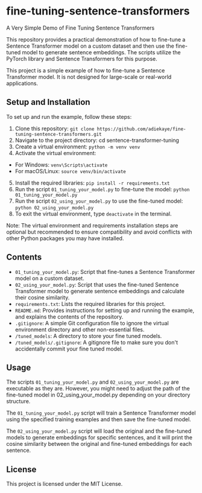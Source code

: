 # fine-tuning-sentence-transformers
A Very Simple Demo of Fine Tuning Sentence Transformers

This repository provides a practical demonstration of how to fine-tune a Sentence Transformer model on a custom dataset and then use the fine-tuned model to generate sentence embeddings. The scripts utilize the PyTorch library and Sentence Transformers for this purpose.

This project is a simple example of how to fine-tune a Sentence Transformer model. It is not designed for large-scale or real-world applications.

## Setup and Installation
To set up and run the example, follow these steps:

1. Clone this repository: `git clone https://github.com/adiekaye/fine-tuning-sentence-transformers.git`
2. Navigate to the project directory: cd sentence-transformer-tuning
3. Create a virtual environment: `python -m venv venv`
4. Activate the virtual environment:
- For Windows: `venv\Scripts\activate`
- For macOS/Linux: `source venv/bin/activate`
5. Install the required libraries: `pip install -r requirements.txt`
6. Run the script `01_tuning_your_model.py` to fine-tune the model: `python 01_tuning_your_model.py`
7. Run the script `02_using_your_model.py` to use the fine-tuned model: `python 02_using_your_model.py`
8. To exit the virtual environment, type `deactivate` in the terminal.

Note: The virtual environment and requirements installation steps are optional but recommended to ensure compatibility and avoid conflicts with other Python packages you may have installed.

## Contents
- `01_tuning_your_model.py`: Script that fine-tunes a Sentence Transformer model on a custom dataset.
- `02_using_your_model.py`: Script that uses the fine-tuned Sentence Transformer model to generate sentence embeddings and calculate their cosine similarity.
- `requirements.txt`: Lists the required libraries for this project.
- `README.md`: Provides instructions for setting up and running the example, and explains the contents of the repository.
- `.gitignore`: A simple Git configuration file to ignore the virtual environment directory and other non-essential files.
- `/tuned_models`: A directory to store your fine tuned models.
- `/tuned_models/.gitignore`: A gitignore file to make sure you don't accidentally commit your fine tuned model.

## Usage
The scripts `01_tuning_your_model.py` and `02_using_your_model.py` are executable as they are. However, you might need to adjust the path of the fine-tuned model in 02_using_your_model.py depending on your directory structure.

The `01_tuning_your_model.py` script will train a Sentence Transformer model using the specified training examples and then save the fine-tuned model.

The `02_using_your_model.py` script will load the original and the fine-tuned models to generate embeddings for specific sentences, and it will print the cosine similarity between the original and fine-tuned embeddings for each sentence.

## License
This project is licensed under the MIT License.
